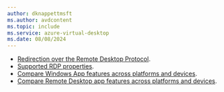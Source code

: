 ```yaml
---
author: dknappettmsft
ms.author: avdcontent
ms.topic: include
ms.service: azure-virtual-desktop
ms.date: 08/08/2024
---
```


- [Redirection over the Remote Desktop Protocol](../redirection-remote-desktop-protocol.md).
- [Supported RDP properties](../rdp-properties.md).
- [Compare Windows App features across platforms and devices](/windows-app/compare-platforms-features#redirection).
- [Compare Remote Desktop app features across platforms and devices](../compare-remote-desktop-clients.md#redirection).